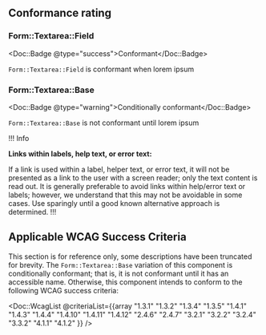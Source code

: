 ## Conformance rating

### Form::Textarea::Field

<Doc::Badge @type="success">Conformant</Doc::Badge>

`Form::Textarea::Field` is conformant when lorem ipsum

### Form::Textarea::Base

<Doc::Badge @type="warning">Conditionally conformant</Doc::Badge>

`Form::Textarea::Base` is not conformant until lorem ipsum 

!!! Info  

**Links within labels, help text, or error text:** 

If a link is used within a label, helper text, or error text, it will not be presented as a link to the user with a screen reader; only the text content is read out. It is generally preferable to avoid links within help/error text or labels; however, we understand that this may not be avoidable in some cases. Use sparingly until a good known alternative approach is determined.
!!!

## Applicable WCAG Success Criteria

This section is for reference only, some descriptions have been truncated for brevity. The `Form::Textarea::Base` variation of this component is conditionally conformant; that is, it is not conformant until it has an accessible name. Otherwise, this component intends to conform to the following WCAG success criteria:

<Doc::WcagList @criteriaList={{array "1.3.1" "1.3.2" "1.3.4" "1.3.5" "1.4.1" "1.4.3" "1.4.4" "1.4.10" "1.4.11" "1.4.12" "2.4.6" "2.4.7" "3.2.1" "3.2.2" "3.2.4" "3.3.2" "4.1.1" "4.1.2" }} />
